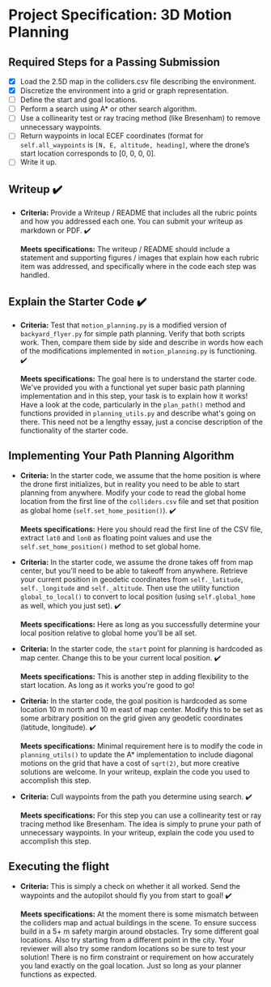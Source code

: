 # Project Specification: 3D Motion Planning

## Required Steps for a Passing Submission

- [x] Load the 2.5D map in the colliders.csv file describing the environment.
- [x] Discretize the environment into a grid or graph representation.
- [ ] Define the start and goal locations.
- [ ] Perform a search using A* or other search algorithm.
- [ ] Use a collinearity test or ray tracing method (like Bresenham) to remove unnecessary waypoints.
- [ ] Return waypoints in local ECEF coordinates (format for `self.all_waypoints` is `[N, E, altitude, heading]`, where the drone’s start location corresponds to [0, 0, 0, 0].
- [ ] Write it up.

## Writeup ✔️

- **Criteria:**
  Provide a Writeup / README that includes all the rubric points and how you addressed each one.
  You can submit your writeup as markdown or PDF. ✔️

  **Meets specifications:**
  The writeup / README should include a statement and supporting figures / images that explain
  how each rubric item was addressed, and specifically where in the code each step was handled.

## Explain the Starter Code ✔️

- **Criteria:**
  Test that `motion_planning.py` is a modified version of `backyard_flyer.py` for simple
  path planning. Verify that both scripts work. Then, compare them side by side and describe in
  words how each of the modifications implemented in `motion_planning.py` is functioning. ✔️

  **Meets specifications:**
  The goal here is to understand the starter code. We've provided you with a functional yet super
  basic path planning implementation and in this step, your task is to explain how it works!
  Have a look at the code, particularly in the `plan_path()` method and functions provided in
  `planning_utils.py` and describe what's going on there. This need not be a lengthy essay,
  just a concise description of the functionality of the starter code.

## Implementing Your Path Planning Algorithm

- **Criteria:**
  In the starter code, we assume that the home position is where the drone first initializes,
  but in reality you need to be able to start planning from anywhere. Modify your code to read
  the global home location from the first line of the `colliders.csv` file and set that position
  as global home (`self.set_home_position()`). ✔️

  **Meets specifications:**
  Here you should read the first line of the CSV file, extract `lat0` and `lon0` as floating point
  values and use the `self.set_home_position()` method to set global home.

- **Criteria:**
  In the starter code, we assume the drone takes off from map center, but you'll need to be able
  to takeoff from anywhere. Retrieve your current position in geodetic coordinates from
  `self._latitude`, `self._longitude` and `self._altitude`. Then use the utility function
  `global_to_local()` to convert to local position (using `self.global_home` as well, 
  which you just set). ✔️

  **Meets specifications:**
  Here as long as you successfully determine your local position relative to global home
  you'll be all set.

- **Criteria:**
  In the starter code, the `start` point for planning is hardcoded as map center.
  Change this to be your current local position. ✔️
  
  **Meets specifications:**
  This is another step in adding flexibility to the start location.
  As long as it works you're good to go!

- **Criteria:**
  In the starter code, the goal position is hardcoded as some location 10 m north and 10 m east
  of map center. Modify this to be set as some arbitrary position on the grid given any geodetic
  coordinates (latitude, longitude). ✔️

  **Meets specifications:**
  Minimal requirement here is to modify the code in `planning_utils()` to update the A*
  implementation to include diagonal motions on the grid that have a cost of `sqrt(2)`,
  but more creative solutions are welcome. In your writeup, explain the code you used to
  accomplish this step.

- **Criteria:**
  Cull waypoints from the path you determine using search. ✔️

  **Meets specifications:**
  For this step you can use a collinearity test or ray tracing method like Bresenham.
  The idea is simply to prune your path of unnecessary waypoints. In your writeup, explain
  the code you used to accomplish this step.
  
## Executing the flight

- **Criteria:**
  This is simply a check on whether it all worked. Send the waypoints and the autopilot
  should fly you from start to goal! ✔️

  **Meets specifications:**
  At the moment there is some mismatch between the colliders map and actual buildings in the
  scene. To ensure success build in a 5+ m safety margin around obstacles. Try some different
  goal locations. Also try starting from a different point in the city. Your reviewer will also
  try some random locations so be sure to test your solution! There is no firm constraint or
  requirement on how accurately you land exactly on the goal location. Just so long as your
  planner functions as expected.
